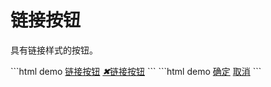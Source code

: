 # 链接按钮
具有链接样式的按钮。
<link rel="stylesheet" href="reset.scss" />
<link rel="stylesheet" href="../form/linkButton.scss" />
<link rel="stylesheet" href="icon.scss" />
<link rel="stylesheet" href="../form/button.scss" />
```html demo
<a href="###" class="x-linkbutton">链接按钮</a>
<a href="###" class="x-linkbutton"><i class="x-icon">&#10006;</i>链接按钮</a>
```
```html demo
<a href="###" class="x-button">确定</a>
<a href="###" class="x-linkbutton">取消</a>
```
